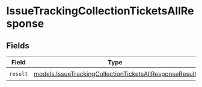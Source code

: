 # IssueTrackingCollectionTicketsAllResponse


## Fields

| Field                                                                                                                  | Type                                                                                                                   | Required                                                                                                               | Description                                                                                                            |
| ---------------------------------------------------------------------------------------------------------------------- | ---------------------------------------------------------------------------------------------------------------------- | ---------------------------------------------------------------------------------------------------------------------- | ---------------------------------------------------------------------------------------------------------------------- |
| `result`                                                                                                               | [models.IssueTrackingCollectionTicketsAllResponseResult](../models/issuetrackingcollectionticketsallresponseresult.md) | :heavy_check_mark:                                                                                                     | N/A                                                                                                                    |
